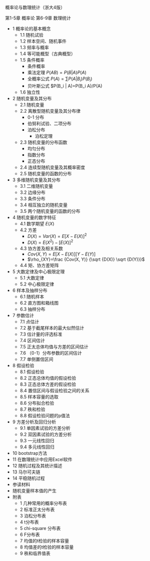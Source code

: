 概率论与数理统计（浙大4版）

第1-5章 概率论
第6-9章 数理统计

- 1 概率论的基本概念
  - 1.1 随机试验
  - 1.2 样本空间、随机事件
  - 1.3 频率与概率
  - 1.4 等可能概型（古典概型）
  - 1.5 条件概率
    - 条件概率
    - 乘法定理  $P(AB)=P(B|A)P(A)$
    - 全概率公式 $P(A)=\sum P(A|B_i)P(B_i)$
    - 贝叶斯公式 $P(B_i | A)=P(B_i A)/P(A)
  - 1.6 独立性
- 2 随机变量及其分布
  - 2.1 随机变量
  - 2.2 离散型随机变量及其分布律
    - 0-1 分布
    - 伯努利试验、二项分布
    - 泊松分布
      - 泊松定理
  - 2.3 随机变量的分布函数
    - 均匀分布
    - 指数分布
    - 正态分布
  - 2.4 连续型随机变量及其概率密度
  - 2.5 随机变量的函数的分布
- 3 多维随机变量及其分布
  - 3.1 二维随机变量
  - 3.2 边缘分布
  - 3.3 条件分布
  - 3.4 相互独立的随机变量
  - 3.5 两个随机变量的函数的分布
- 4 随机变量的数字特征
  - 4.1 数学期望 $E(X)$
  - 4.2 方差
    - $D(X) = Var(X) = E{[X-E(X)]^2}$
    - $D(X) = E(X^2) - [E(X)]^2$
  - 4.3 协方差及相关系数
    - $Cov(X,Y) = E{[X-E(X)][Y-E(Y)]}$
    - $\rho_{XY}=\frac {Cov(X, Y)} {\sqrt {D(X)} \sqrt {D(Y)}}$
  - 4.4 矩、协方差矩阵
- 5 大数定律及中心极限定理
  - 5.1 大数定律
  - 5.2 中心极限定律
- 6 样本及抽样分布
  - 6.1 随机样本
  - 6.2 直方图和箱线图
  - 6.3 抽样分布
- 7 参数估计
  - 7.1 点估计
  - 7.2 基于截尾样本的最大似然估计
  - 7.3 估计量的评选标准
  - 7.4 区间估计
  - 7.5 正太总体均值与方差的区间估计
  - 7.6 （0-1）分布参数的区间估计
  - 7.7 单侧置信区间
- 8 假设检验
  - 8.1 假设检验
  - 8.2 正态总体均值的假设检验
  - 8.3 正态总体方差的假设检验
  - 8.4 置信区间与假设检验之间的关系
  - 8.5 样本容量的选取
  - 8.6 分布拟合检验
  - 8.7 秩和检验
  - 8.8 假设检验问题的p值法
- 9 方差分析及回归分析
  - 9.1 单因素试验的方差分析
  - 9.2 双因素试验的方差分析
  - 9.3 一元线性回归
  - 9.4 多元线性回归
- 10 bootstrap方法
- 11 在数理统计中应用Excel软件
- 12 随机过程及其统计描述
- 13 马尔可夫链
- 14 平稳随机过程
- 参读材料
- 随机变量样本值的产生
- 附表
  - 1 几种常用的概率分布表
  - 2 标准正太分布表
  - 3 泊松分布表
  - 4 t分布表
  - 5 chi-square 分布表
  - 6 F分布表
  - 7 均值的t检验的样本容量
  - 8 均值差的t检验的样本容量
  - 9 秩和临界值表
